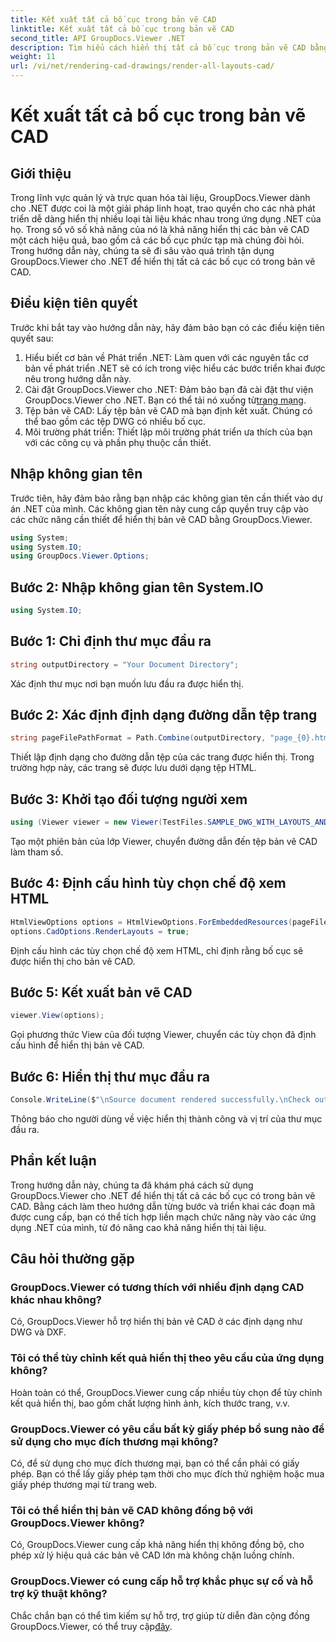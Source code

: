 ```yaml
---
title: Kết xuất tất cả bố cục trong bản vẽ CAD
linktitle: Kết xuất tất cả bố cục trong bản vẽ CAD
second_title: API GroupDocs.Viewer .NET
description: Tìm hiểu cách hiển thị tất cả bố cục trong bản vẽ CAD bằng GroupDocs.Viewer cho .NET. Hãy làm theo hướng dẫn toàn diện của chúng tôi để tích hợp liền mạch.
weight: 11
url: /vi/net/rendering-cad-drawings/render-all-layouts-cad/
---
```


# Kết xuất tất cả bố cục trong bản vẽ CAD

## Giới thiệu
Trong lĩnh vực quản lý và trực quan hóa tài liệu, GroupDocs.Viewer dành cho .NET được coi là một giải pháp linh hoạt, trao quyền cho các nhà phát triển dễ dàng hiển thị nhiều loại tài liệu khác nhau trong ứng dụng .NET của họ. Trong số vô số khả năng của nó là khả năng hiển thị các bản vẽ CAD một cách hiệu quả, bao gồm cả các bố cục phức tạp mà chúng đòi hỏi. Trong hướng dẫn này, chúng ta sẽ đi sâu vào quá trình tận dụng GroupDocs.Viewer cho .NET để hiển thị tất cả các bố cục có trong bản vẽ CAD. 
## Điều kiện tiên quyết
Trước khi bắt tay vào hướng dẫn này, hãy đảm bảo bạn có các điều kiện tiên quyết sau:
1. Hiểu biết cơ bản về Phát triển .NET: Làm quen với các nguyên tắc cơ bản về phát triển .NET sẽ có ích trong việc hiểu các bước triển khai được nêu trong hướng dẫn này.
2.  Cài đặt GroupDocs.Viewer cho .NET: Đảm bảo bạn đã cài đặt thư viện GroupDocs.Viewer cho .NET. Bạn có thể tải nó xuống từ[trang mạng](https://releases.groupdocs.com/viewer/net/).
3. Tệp bản vẽ CAD: Lấy tệp bản vẽ CAD mà bạn định kết xuất. Chúng có thể bao gồm các tệp DWG có nhiều bố cục.
4. Môi trường phát triển: Thiết lập môi trường phát triển ưa thích của bạn với các công cụ và phần phụ thuộc cần thiết.

## Nhập không gian tên
Trước tiên, hãy đảm bảo rằng bạn nhập các không gian tên cần thiết vào dự án .NET của mình. Các không gian tên này cung cấp quyền truy cập vào các chức năng cần thiết để hiển thị bản vẽ CAD bằng GroupDocs.Viewer.

```csharp
using System;
using System.IO;
using GroupDocs.Viewer.Options;
```
## Bước 2: Nhập không gian tên System.IO
```csharp
using System.IO;
```
## Bước 1: Chỉ định thư mục đầu ra
```csharp
string outputDirectory = "Your Document Directory";
```
Xác định thư mục nơi bạn muốn lưu đầu ra được hiển thị.
## Bước 2: Xác định định dạng đường dẫn tệp trang
```csharp
string pageFilePathFormat = Path.Combine(outputDirectory, "page_{0}.html");
```
Thiết lập định dạng cho đường dẫn tệp của các trang được hiển thị. Trong trường hợp này, các trang sẽ được lưu dưới dạng tệp HTML.
## Bước 3: Khởi tạo đối tượng người xem
```csharp
using (Viewer viewer = new Viewer(TestFiles.SAMPLE_DWG_WITH_LAYOUTS_AND_LAYERS))
```
Tạo một phiên bản của lớp Viewer, chuyển đường dẫn đến tệp bản vẽ CAD làm tham số.
## Bước 4: Định cấu hình tùy chọn chế độ xem HTML
```csharp
HtmlViewOptions options = HtmlViewOptions.ForEmbeddedResources(pageFilePathFormat);
options.CadOptions.RenderLayouts = true;
```
Định cấu hình các tùy chọn chế độ xem HTML, chỉ định rằng bố cục sẽ được hiển thị cho bản vẽ CAD.
## Bước 5: Kết xuất bản vẽ CAD
```csharp
viewer.View(options);
```
Gọi phương thức View của đối tượng Viewer, chuyển các tùy chọn đã định cấu hình để hiển thị bản vẽ CAD.
## Bước 6: Hiển thị thư mục đầu ra
```csharp
Console.WriteLine($"\nSource document rendered successfully.\nCheck output in {outputDirectory}.");
```
Thông báo cho người dùng về việc hiển thị thành công và vị trí của thư mục đầu ra.

## Phần kết luận
Trong hướng dẫn này, chúng ta đã khám phá cách sử dụng GroupDocs.Viewer cho .NET để hiển thị tất cả các bố cục có trong bản vẽ CAD. Bằng cách làm theo hướng dẫn từng bước và triển khai các đoạn mã được cung cấp, bạn có thể tích hợp liền mạch chức năng này vào các ứng dụng .NET của mình, từ đó nâng cao khả năng hiển thị tài liệu.
## Câu hỏi thường gặp
### GroupDocs.Viewer có tương thích với nhiều định dạng CAD khác nhau không?
Có, GroupDocs.Viewer hỗ trợ hiển thị bản vẽ CAD ở các định dạng như DWG và DXF.
### Tôi có thể tùy chỉnh kết quả hiển thị theo yêu cầu của ứng dụng không?
Hoàn toàn có thể, GroupDocs.Viewer cung cấp nhiều tùy chọn để tùy chỉnh kết quả hiển thị, bao gồm chất lượng hình ảnh, kích thước trang, v.v.
### GroupDocs.Viewer có yêu cầu bất kỳ giấy phép bổ sung nào để sử dụng cho mục đích thương mại không?
Có, để sử dụng cho mục đích thương mại, bạn có thể cần phải có giấy phép. Bạn có thể lấy giấy phép tạm thời cho mục đích thử nghiệm hoặc mua giấy phép thương mại từ trang web.
### Tôi có thể hiển thị bản vẽ CAD không đồng bộ với GroupDocs.Viewer không?
Có, GroupDocs.Viewer cung cấp khả năng hiển thị không đồng bộ, cho phép xử lý hiệu quả các bản vẽ CAD lớn mà không chặn luồng chính.
### GroupDocs.Viewer có cung cấp hỗ trợ khắc phục sự cố và hỗ trợ kỹ thuật không?
 Chắc chắn bạn có thể tìm kiếm sự hỗ trợ, trợ giúp từ diễn đàn cộng đồng GroupDocs.Viewer, có thể truy cập[đây](https://forum.groupdocs.com/c/viewer/9).